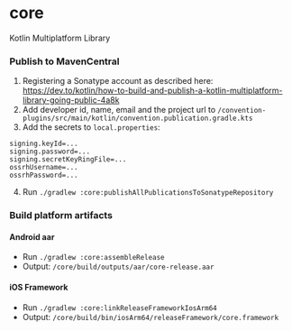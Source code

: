 # core

Kotlin Multiplatform Library

### Publish to MavenCentral

1) Registering a Sonatype account as described here: 
   https://dev.to/kotlin/how-to-build-and-publish-a-kotlin-multiplatform-library-going-public-4a8k
2) Add developer id, name, email and the project url to
   `/convention-plugins/src/main/kotlin/convention.publication.gradle.kts`
3) Add the secrets to `local.properties`:

```
signing.keyId=...
signing.password=...
signing.secretKeyRingFile=...
ossrhUsername=...
ossrhPassword=...
```

4) Run `./gradlew :core:publishAllPublicationsToSonatypeRepository`

### Build platform artifacts

#### Android aar

- Run `./gradlew :core:assembleRelease`
- Output: `/core/build/outputs/aar/core-release.aar`

#### iOS Framework

- Run `./gradlew :core:linkReleaseFrameworkIosArm64`
- Output: `/core/build/bin/iosArm64/releaseFramework/core.framework`
